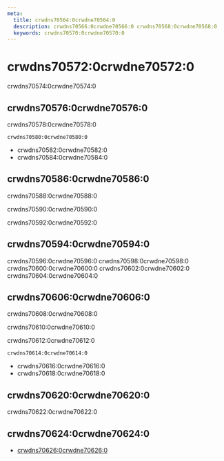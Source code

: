 ```yaml
---
meta:
  title: crwdns70564:0crwdne70564:0
  description: crwdns70566:0crwdne70566:0 crwdns70568:0crwdne70568:0
  keywords: crwdns70570:0crwdne70570:0
---
```


# crwdns70572:0crwdne70572:0

crwdns70574:0crwdne70574:0

<entry-ad />

## crwdns70576:0crwdne70576:0

crwdns70578:0crwdne70578:0

`crwdns70580:0crwdne70580:0`

- crwdns70582:0crwdne70582:0
- crwdns70584:0crwdne70584:0

## crwdns70586:0crwdne70586:0

crwdns70588:0crwdne70588:0

  crwdns70590:0crwdne70590:0

  crwdns70592:0crwdne70592:0

## crwdns70594:0crwdne70594:0

crwdns70596:0crwdne70596:0
<alert type="success">crwdns70598:0crwdne70598:0</alert>
<alert type="info">crwdns70600:0crwdne70600:0</alert>
<alert type="warning">crwdns70602:0crwdne70602:0</alert>
<alert type="error">crwdns70604:0crwdne70604:0</alert>

## crwdns70606:0crwdne70606:0

crwdns70608:0crwdne70608:0

  crwdns70610:0crwdne70610:0

  crwdns70612:0crwdne70612:0

  `crwdns70614:0crwdne70614:0`

- crwdns70616:0crwdne70616:0
- crwdns70618:0crwdne70618:0

## crwdns70620:0crwdne70620:0

crwdns70622:0crwdne70622:0

## crwdns70624:0crwdne70624:0

- [crwdns70626:0crwdne70626:0]()

<backmatter />
